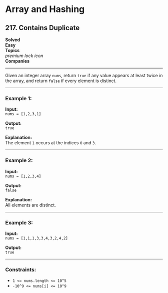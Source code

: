# Array and Hashing


## 217. Contains Duplicate

**Solved**  
**Easy**  
**Topics**  
*premium lock icon*  
**Companies**

---

Given an integer array `nums`, return `true` if any value appears at least twice in the array, and return `false` if every element is distinct.

---

### Example 1:
**Input:**  
`nums = [1,2,3,1]`  

**Output:**  
`true`  

**Explanation:**  
The element `1` occurs at the indices `0` and `3`.

---

### Example 2:
**Input:**  
`nums = [1,2,3,4]`  

**Output:**  
`false`  

**Explanation:**  
All elements are distinct.

---

### Example 3:
**Input:**  
`nums = [1,1,1,3,3,4,3,2,4,2]`  

**Output:**  
`true`

---

### Constraints:
- `1 <= nums.length <= 10^5`  
- `-10^9 <= nums[i] <= 10^9`
